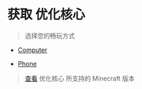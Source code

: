 # 获取 优化核心

> 选择您的畅玩方式

- [Computer](ver3.md)

- [Phone](ver.md)

> [查看](ver5.md) 优化核心 所支持的 Minecraft 版本